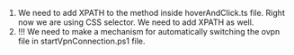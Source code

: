1. We need to add XPATH to the method inside hoverAndClick.ts file. Right now we are using CSS selector. We need to add XPATH as well.
2. !!! We need to make a mechanism for automatically switching the ovpn file in startVpnConnection.ps1 file.